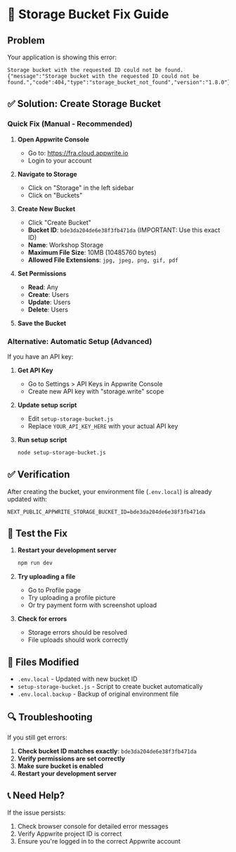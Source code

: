 # 🔧 Storage Bucket Fix Guide

## Problem
Your application is showing this error:
```
Storage bucket with the requested ID could not be found.
{"message":"Storage bucket with the requested ID could not be found.","code":404,"type":"storage_bucket_not_found","version":"1.8.0"}
```

## ✅ Solution: Create Storage Bucket

### Quick Fix (Manual - Recommended)

1. **Open Appwrite Console**
   - Go to: https://fra.cloud.appwrite.io
   - Login to your account

2. **Navigate to Storage**
   - Click on "Storage" in the left sidebar
   - Click on "Buckets"

3. **Create New Bucket**
   - Click "Create Bucket"
   - **Bucket ID**: `bde3da204de6e38f3fb471da` (IMPORTANT: Use this exact ID)
   - **Name**: Workshop Storage
   - **Maximum File Size**: 10MB (10485760 bytes)
   - **Allowed File Extensions**: `jpg, jpeg, png, gif, pdf`

4. **Set Permissions**
   - **Read**: Any
   - **Create**: Users  
   - **Update**: Users
   - **Delete**: Users

5. **Save the Bucket**

### Alternative: Automatic Setup (Advanced)

If you have an API key:

1. **Get API Key**
   - Go to Settings > API Keys in Appwrite Console
   - Create new API key with "storage.write" scope

2. **Update setup script**
   - Edit `setup-storage-bucket.js`
   - Replace `YOUR_API_KEY_HERE` with your actual API key

3. **Run setup script**
   ```bash
   node setup-storage-bucket.js
   ```

## ✅ Verification

After creating the bucket, your environment file (`.env.local`) is already updated with:
```
NEXT_PUBLIC_APPWRITE_STORAGE_BUCKET_ID=bde3da204de6e38f3fb471da
```

## 🚀 Test the Fix

1. **Restart your development server**
   ```bash
   npm run dev
   ```

2. **Try uploading a file**
   - Go to Profile page
   - Try uploading a profile picture
   - Or try payment form with screenshot upload

3. **Check for errors**
   - Storage errors should be resolved
   - File uploads should work correctly

## 📁 Files Modified

- `.env.local` - Updated with new bucket ID
- `setup-storage-bucket.js` - Script to create bucket automatically
- `.env.local.backup` - Backup of original environment file

## 🔍 Troubleshooting

If you still get errors:

1. **Check bucket ID matches exactly**: `bde3da204de6e38f3fb471da`
2. **Verify permissions are set correctly**
3. **Make sure bucket is enabled**
4. **Restart your development server**

## 📞 Need Help?

If the issue persists:
1. Check browser console for detailed error messages
2. Verify Appwrite project ID is correct
3. Ensure you're logged in to the correct Appwrite account
